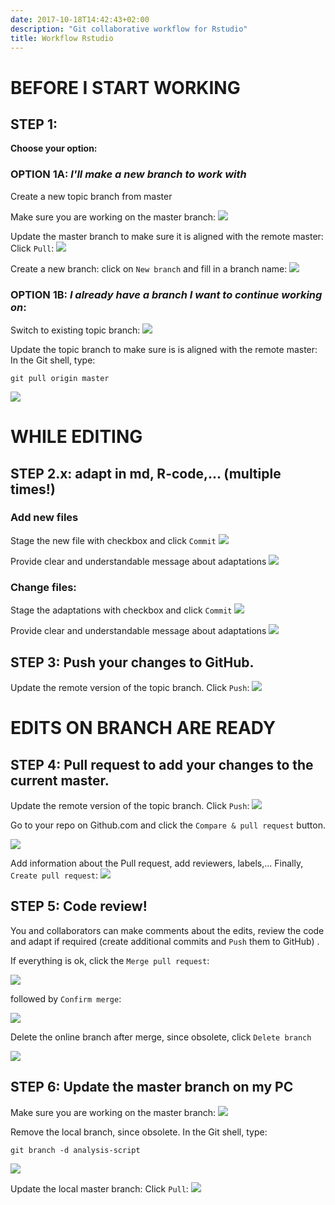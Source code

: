 ```yaml
---
date: 2017-10-18T14:42:43+02:00
description: "Git collaborative workflow for Rstudio"
title: Workflow Rstudio
---
```


# BEFORE I START WORKING

## STEP 1: 

**Choose your option:**

### OPTION 1A: *I'll make a new branch to work with*  
Create a new topic branch from master

Make sure you are working on the master branch:
![](../images/workflow_rstudio_1.png)

Update the master branch to make sure it is aligned with the remote master: Click `Pull`:
![](../images/workflow_rstudio_2.png)

Create a new branch: click on `New branch` and fill in a branch name:
![](../images/workflow_rstudio_2b.png)

### **OPTION 1B**:  *I already have a branch I want to continue working on*:  

Switch to existing topic branch:
![](../images/workflow_rstudio_3.png)

Update the topic branch to make sure is is aligned with the remote master: 
In the Git shell, type:
```
git pull origin master
```
![](../images/workflow_rstudio_4.png)


# WHILE EDITING

## STEP 2.x: adapt in md, R-code,... (multiple times!)

### Add new files

Stage the new file with checkbox and click `Commit`
![](../images/workflow_rstudio_5.png)

Provide clear and understandable message about adaptations
![](../images/workflow_rstudio_6.png)

### Change files:

Stage the adaptations with checkbox and click `Commit`
![](../images/workflow_rstudio_7.png)

Provide clear and understandable message about adaptations
![](../images/workflow_rstudio_8.png)


## STEP 3: Push your changes to GitHub.

Update the remote version of the topic branch. Click `Push`:
![](../images/workflow_rstudio_9.png) 

# EDITS ON BRANCH ARE READY

## STEP 4: Pull request to add your changes to the current master. 

Update the remote version of the topic branch. Click `Push`:
![](../images/workflow_rstudio_9.png)

Go to your repo on Github.com and click the `Compare & pull request` button. 

![](../images/workflow_rstudio_github_1.png)

Add information about the Pull request, add reviewers, labels,... Finally, `Create pull request`:
![](../images/workflow_rstudio_github_2.png)

## STEP 5: Code review!

You and collaborators can make comments about the edits, review the code and adapt if required (create additional commits and `Push` them to GitHub) .

If everything is ok, click the  `Merge pull request`:

![](../images/workflow_rstudio_github_3.png)

followed by `Confirm merge`:

![](../images/workflow_rstudio_github_4.png)

Delete the online branch after merge, since obsolete, click `Delete branch`

![](../images/workflow_rstudio_github_5.png)

## STEP 6: Update the master branch on my PC

Make sure you are working on the master branch:
![](../images/workflow_rstudio_1.png)

Remove the local branch, since obsolete. In the Git shell, type:
```
git branch -d analysis-script
```
![](../images/workflow_rstudio_4.png)

Update the local master branch: Click `Pull`:
![](../images/workflow_rstudio_2.png)
